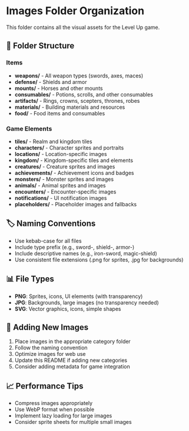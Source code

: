# Images Folder Organization

This folder contains all the visual assets for the Level Up game.

## 📁 Folder Structure

### Items
- **weapons/** - All weapon types (swords, axes, maces)
- **defense/** - Shields and armor
- **mounts/** - Horses and other mounts
- **consumables/** - Potions, scrolls, and other consumables
- **artifacts/** - Rings, crowns, scepters, thrones, robes
- **materials/** - Building materials and resources
- **food/** - Food items and consumables

### Game Elements
- **tiles/** - Realm and kingdom tiles
- **characters/** - Character sprites and portraits
- **locations/** - Location-specific images
- **kingdom/** - Kingdom-specific tiles and elements
- **creatures/** - Creature sprites and images
- **achievements/** - Achievement icons and badges
- **monsters/** - Monster sprites and images
- **animals/** - Animal sprites and images
- **encounters/** - Encounter-specific images
- **notifications/** - UI notification images
- **placeholders/** - Placeholder images and fallbacks

## 🏷️ Naming Conventions

- Use kebab-case for all files
- Include type prefix (e.g., sword-, shield-, armor-)
- Include descriptive names (e.g., iron-sword, magic-shield)
- Use consistent file extensions (.png for sprites, .jpg for backgrounds)

## 📊 File Types

- **PNG**: Sprites, icons, UI elements (with transparency)
- **JPG**: Backgrounds, large images (no transparency needed)
- **SVG**: Vector graphics, icons, simple shapes

## 🔧 Adding New Images

1. Place images in the appropriate category folder
2. Follow the naming convention
3. Optimize images for web use
4. Update this README if adding new categories
5. Consider adding metadata for game integration

## 📈 Performance Tips

- Compress images appropriately
- Use WebP format when possible
- Implement lazy loading for large images
- Consider sprite sheets for multiple small images
